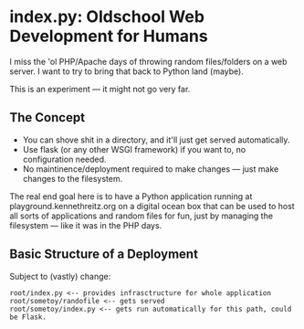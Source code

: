 # index.py: Oldschool Web Development for Humans

I miss the 'ol PHP/Apache days of throwing random files/folders on a web server.
I want to try to bring that back to Python land (maybe).

This is an experiment — it might not go very far.

## The Concept

- You can shove shit in a directory, and it'll just get served automatically.
- Use flask (or any other WSGI framework) if you want to, no configuration needed.
- No maintinence/deployment required to make changes — just make changes to the filesystem.

The real end goal here is to have a Python application running at playground.kennethreitz.org on a
digital ocean box that can be used to host all sorts of applications and random files for fun, just
by managing the filesystem — like it was in the PHP days.

## Basic Structure of a Deployment

Subject to (vastly) change:

    root/index.py <-- provides infrasctructure for whole application
    root/sometoy/randofile <-- gets served
    root/sometoy/index.py <-- gets run automatically for this path, could be Flask.
